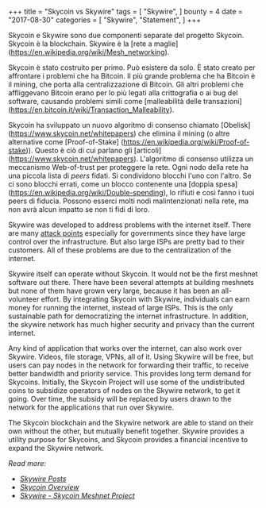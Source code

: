 +++
title = "Skycoin vs Skywire"
tags = [
    "Skywire",
]
bounty = 4
date = "2017-08-30"
categories = [
    "Skywire",
    "Statement",
]
+++

Skycoin e Skywire sono due componenti separate del progetto Skycoin.
Skycoin è la blockchain. Skywire è la [rete a maglie] (https://en.wikipedia.org/wiki/Mesh_networking).

Skycoin è stato costruito per primo. Può esistere da solo. È stato creato per affrontare
i problemi che ha Bitcoin. Il più grande problema che ha Bitcoin è il mining,
che porta alla centralizzazione di Bitcoin. Gli altri problemi che affliggevano Bitcoin
erano per lo più legati alla crittografia o ai bug del software, causando problemi simili
come [malleabilità delle transazioni] (https://en.bitcoin.it/wiki/Transaction_Malleability).

Skycoin ha sviluppato un nuovo algoritmo di consenso chiamato [Obelisk] (https://www.skycoin.net/whitepapers)
che elimina il mining (o altre alternative come
[Proof-of-Stake] (https://en.wikipedia.org/wiki/Proof-of-stake)).
Questo è ciò di cui parlano gli [articoli] (https://www.skycoin.net/whitepapers).
L'algoritmo di consenso utilizza un meccanismo Web-of-trust per proteggere la rete.
Ogni nodo della rete ha una piccola lista di *peers* fidati.
Si condividono blocchi l'uno con l'altro. Se ci sono blocchi errati, come un blocco
contenente una [doppia spesa] (https://en.wikipedia.org/wiki/Double-spending),
lo rifiuti e così fanno i tuoi peers di fiducia. Possono esserci molti nodi malintenzionati
nella rete, ma non avrà alcun impatto se non ti fidi di loro.

Skywire was developed to address problems with the internet itself. There are
many [attack points](https://en.wikipedia.org/wiki/BGP_hijacking) especially
for governments since they have large control over the infrastructure.
But also large ISPs are pretty bad to their customers.
All of these problems are due to the centralization of the internet.

Skywire itself can operate without Skycoin. It would not be the first meshnet
software out there. There have been several attempts at building meshnets
but none of them have grown very large, because it has been an all-volunteer effort.
By integrating Skycoin with Skywire, individuals can earn money for running
the internet, instead of large ISPs. This is the only sustainable path for
democratizing the internet infrastructure. In addition, the skywire network has
much higher security and privacy than the current internet.

Any kind of application that works over the internet, can also work over
Skywire. Videos, file storage, VPNs, all of it. Using Skywire will be free,
but users can pay nodes in the network for forwarding their traffic, to receive
better bandwidth and priority service. This provides long term demand for
Skycoins. Initially, the Skycoin Project will use some of the undistributed
coins to subsidize operators of nodes on the Skywire network, to get it going.
Over time, the subsidy will be replaced by users drawn to the network for the
applications that run over Skywire.

The Skycoin blockchain and the Skywire network are able to stand on their own
without the other, but mutually benefit together.  Skywire provides a utility
purpose for Skycoins, and Skycoin provides a financial incentive to expand the
Skywire network.

*Read more:*

* *[Skywire Posts](/categories/skywire/)*
* *[Skycoin Overview](/overview/skycoin-overview/)*
* *[Skywire - Skycoin Meshnet Project](/overview/skywire---skycoin-meshnet-project/)*
